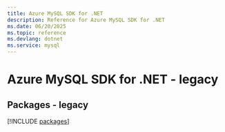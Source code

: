 ```yaml
---
title: Azure MySQL SDK for .NET
description: Reference for Azure MySQL SDK for .NET
ms.date: 06/20/2025
ms.topic: reference
ms.devlang: dotnet
ms.service: mysql
---
```

# Azure MySQL SDK for .NET - legacy
## Packages - legacy
[!INCLUDE [packages](mysql-index.md)]